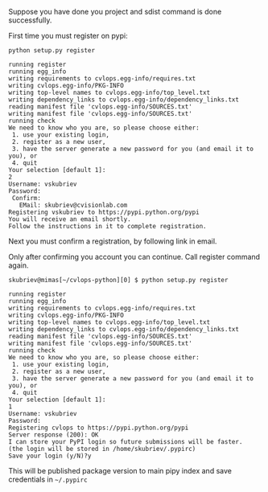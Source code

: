 Suppose you have done you project and sdist command is done successfully.

First time you must register on pypi:

```
python setup.py register

running register
running egg_info
writing requirements to cvlops.egg-info/requires.txt
writing cvlops.egg-info/PKG-INFO
writing top-level names to cvlops.egg-info/top_level.txt
writing dependency_links to cvlops.egg-info/dependency_links.txt
reading manifest file 'cvlops.egg-info/SOURCES.txt'
writing manifest file 'cvlops.egg-info/SOURCES.txt'
running check
We need to know who you are, so please choose either:
 1. use your existing login,
 2. register as a new user,
 3. have the server generate a new password for you (and email it to you), or
 4. quit
Your selection [default 1]: 
2
Username: vskubriev
Password: 
 Confirm: 
   EMail: skubriev@cvisionlab.com
Registering vskubriev to https://pypi.python.org/pypi
You will receive an email shortly.
Follow the instructions in it to complete registration.
```

Next you must confirm a registration, by following link in email.

Only after confirming you account you can continue. Call register command again.

```
skubriev@mimas[~/cvlops-python][0] $ python setup.py register

running register
running egg_info
writing requirements to cvlops.egg-info/requires.txt
writing cvlops.egg-info/PKG-INFO
writing top-level names to cvlops.egg-info/top_level.txt
writing dependency_links to cvlops.egg-info/dependency_links.txt
reading manifest file 'cvlops.egg-info/SOURCES.txt'
writing manifest file 'cvlops.egg-info/SOURCES.txt'
running check
We need to know who you are, so please choose either:
 1. use your existing login,
 2. register as a new user,
 3. have the server generate a new password for you (and email it to you), or
 4. quit
Your selection [default 1]: 
1
Username: vskubriev
Password: 
Registering cvlops to https://pypi.python.org/pypi
Server response (200): OK
I can store your PyPI login so future submissions will be faster.
(the login will be stored in /home/skubriev/.pypirc)
Save your login (y/N)?y
```

This will be published package version to main pipy index and save credentials in `~/.pypirc`
